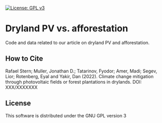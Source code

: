 [![License: GPL v3](https://img.shields.io/badge/License-GPLv3-blue.svg)](https://www.gnu.org/licenses/gpl-3.0)

# Dryland PV vs. afforestation

Code and data related to our article on dryland PV and afforestation.

## How to Cite

Rafael Stern; Muller, Jonathan D.; Tatarinov, Fyodor; Amer, Madi; Segev, Lior; Rotenberg, Eyal and Yakir, Dan (2022). Climate change mitigation through photovoltaic fields or forest plantations in drylands. DOI: XXX/XXXXXXX

## License

This software is distributed under the GNU GPL version 3

